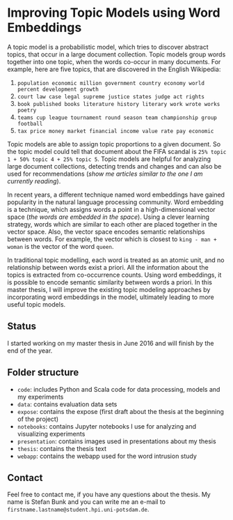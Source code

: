 # Improving Topic Models using Word Embeddings

A topic model is a probabilistic model, which tries to discover abstract topics, that occur in a large document collection.
Topic models group words together into one topic, when the words co-occur in many documents.
For example, here are five topics, that are discovered in the English Wikipedia:

1. ``population economic million government country economy world percent development growth``	
2. ``court law case legal supreme justice states judge act rights``
3. ``book published books literature history literary work wrote works poetry``
4. ``teams cup league tournament round season team championship group football``
5. ``tax price money market financial income value rate pay economic``

Topic models are able to assign topic proportions to a given document.
So the topic model could tell that document about the FIFA scandal is ``25% topic 1 + 50% topic 4 + 25% topic 5``.
Topic models are helpful for analyzing large document collections, detecting trends and changes and can also be used for recommendations (*show me articles similar to the one I am currently reading*).

In recent years, a different technique named word embeddings have gained popularity in the natural language processing community.
Word embedding is a technique, which assigns words a point in a high-dimensional vector space (*the words are embedded in the space*).
Using a clever learning strategy, words which are similar to each other are placed together in the vector space.
Also, the vector space encodes semantic relationships between words.
For example, the vector which is closest to ``king - man + woman`` is the vector of the word ``queen``.

In traditional topic modelling, each word is treated as an atomic unit, and no relationship between words exist a priori.
All the information about the topics is extracted from co-occurrence counts.
Using word embeddings, it is possible to encode semantic similarity between words a priori.
In this master thesis, I will improve the existing topic modeling approaches by incorporating word embeddings in the model, ultimately leading to more useful topic models.

## Status

I started working on my master thesis in June 2016 and will finish by the end of the year.

## Folder structure

* ``code``: includes Python and Scala code for data processing, models and my experiments
* ``data``: contains evaluation data sets
* ``expose``: contains the expose (first draft about the thesis at the beginning of the project)
* ``notebooks``: contains Jupyter notebooks I use for analyzing and visualizing experiments
* ``presentation``: contains images used in presentations about my thesis
* ``thesis``: contains the thesis text
* ``webapp``: contains the webapp used for the word intrusion study

## Contact

Feel free to contact me, if you have any questions about the thesis.
My name is Stefan Bunk and you can write me an e-mail to ``firstname.lastname@student.hpi.uni-potsdam.de``.
